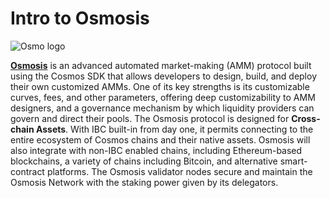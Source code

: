 # Intro to Osmosis

![Osmo logo](https://user-images.githubusercontent.com/95366163/145424092-2732ccb1-7cb6-41be-9129-446ecc2f94cf.png)

[**Osmosis**](https://app.osmosis.zone/) is an advanced automated market-making (AMM) protocol built using the Cosmos SDK that allows developers to design, build, and deploy their own customized AMMs. One of its key strengths is its customizable curves, fees, and other parameters, offering deep customizability to AMM designers, and a governance mechanism by which liquidity providers can govern and direct their pools. The Osmosis protocol is designed for **Cross-chain Assets**. With IBC built-in from day one, it permits connecting to the entire ecosystem of Cosmos chains and their native assets. Osmosis will also integrate with non-IBC enabled chains, including Ethereum-based blockchains, a variety of chains including Bitcoin, and alternative smart-contract platforms. The Osmosis validator nodes secure and maintain the Osmosis Network with the staking power given by its delegators.
